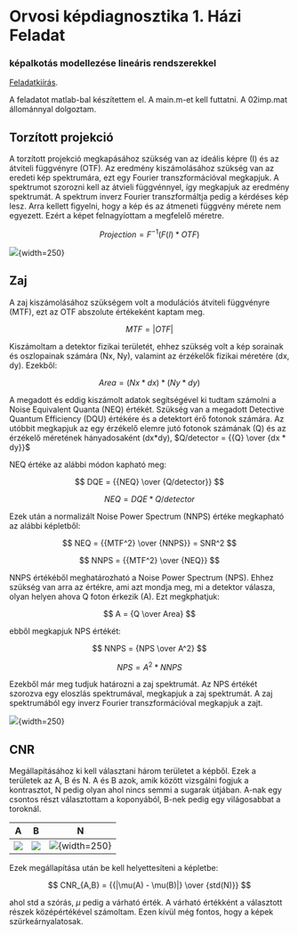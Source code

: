 <!--- <center> <h1>Orvosi képdiagnosztika 1. Házi Feladat</h1> </center>
<center> <h3>képalkotás modellezése
lineáris rendszerekkel</h3> </center>-->

# Orvosi képdiagnosztika 1. Házi Feladat
### képalkotás modellezése lineáris rendszerekkel

[Feladatkiírás](https://home.mit.bme.hu/~hadhazi/Oktatas/OKD22/HF1/hf_modell.pdf).

A feladatot matlab-bal készítettem el. A main.m-et kell futtatni. A 02imp.mat állománnyal dolgoztam.

## Torzított projekció

A torzított projekció megkapásához szükség van az ideális képre (I) és az átviteli függvényre (OTF). Az eredmény kiszámolásához szükség van az eredeti kép spektrumára, ezt egy Fourier transzformációval megkapjuk. A spektrumot szorozni kell az átvieli függvénnyel, így megkapjuk az eredmény spektrumát. A spektrum inverz Fourier transzformáltja pedig a kérdéses kép lesz. Arra kellett figyelni, hogy a kép és az átmeneti függvény mérete nem egyezett. Ezért a képet felnagyíottam a megfelelő méretre.

$$ Projection = F^{-1}(F(I) * OTF)$$

![](projection.png){width=250}

## Zaj

A zaj kiszámolásához szükségem volt a modulációs átviteli függvényre (MTF), ezt az OTF abszolute értékeként kaptam meg. 

$$ MTF = |OTF| $$

Kiszámoltam a detektor fizikai területét, ehhez szükség volt a kép sorainak és oszlopainak számára (Nx, Ny), valamint az érzékelők fizikai méretére (dx, dy). Ezekből:

$$ Area = (Nx*dx) * (Ny*dy) $$

A megadott és eddig kiszámolt adatok segítségével ki tudtam számolni a Noise Equivalent Quanta (NEQ) értékét. Szükség van a megadott Detective Quantum Efficiency (DQU) értékére és a detektort érő fotonok számára. Az utóbbit megkapjuk az egy érzékelő elemre jutó fotonok számának (Q) és az érzékelő méretének hányadosaként (dx*dy), $Q/detector = {{Q} \over {dx * dy}}$  

NEQ értéke az alábbi módon kapható meg:

$$ DQE = {{NEQ} \over {Q/detector}} $$

$$ NEQ = DQE * Q/detector $$

Ezek után a normalizált Noise Power Spectrum (NNPS) értéke megkapható az alábbi képletből:

$$ NEQ = {{MTF^2} \over {NNPS}} = SNR^2 $$

$$ NNPS = {{MTF^2} \over {NEQ}} $$

NNPS értékéből meghatározható a Noise Power Spectrum (NPS). Ehhez szükség van arra az értékre, ami azt mondja meg, mi a detektor válasza, olyan helyen ahova Q foton érkezik (A). Ezt megkphatjuk:

$$ A = {Q \over Area} $$

ebből megkapjuk NPS értékét:

$$ NNPS = {NPS \over A^2} $$

$$ NPS = A^2 * NNPS $$

Ezekből már meg tudjuk határozni a zaj spektrumát. Az NPS értékét szorozva egy eloszlás spektrumával, megkapjuk a zaj spektrumát. A zaj spektrumából egy inverz Fourier transzformációval megkapjuk a zajt.

![](noise.png){width=250}

## CNR

Megállapításához ki kell választani három területet a képből. Ezek a területek az A, B és N. A és B azok, amik között vizsgálni fogjuk a kontrasztot, N pedig olyan ahol nincs semmi a sugarak útjában. A-nak egy csontos részt választottam a koponyából, B-nek pedig egy világosabbat a toroknál.

| A | B | N |
| :---: | :---: | :---: |
| ![](A.png) | ![](B.png) |![](N.png){width=250} |

Ezek megállapítása után be kell helyettesíteni a képletbe:

$$ CNR_{A,B} = {{|\mu(A) - \mu(B)|} \over {std(N)}}  $$

ahol std a szórás, $\mu$ pedig a várható érték. A várható értékként a választott részek középértékével számoltam. Ezen kívül még fontos, hogy a képek szürkeárnyalatosak.